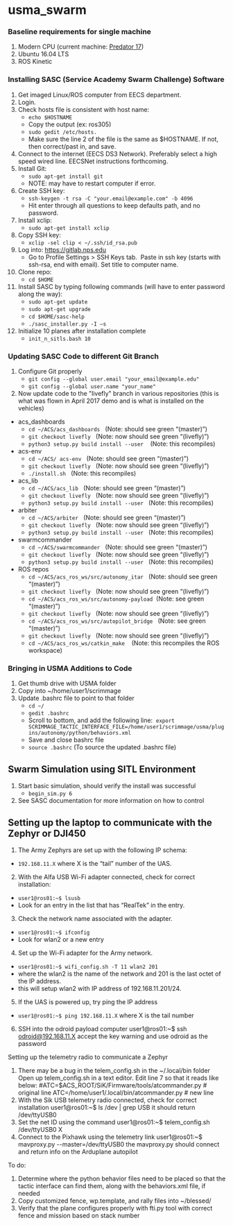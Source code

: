 # usma_swarm

### Baseline requirements for single machine
1. Modern CPU (current machine: [Predator 17](https://us-store.acer.com/predator-17-gaming-laptop-g9-791-79y3))
2. Ubuntu 16.04 LTS
3. ROS Kinetic

### Installing SASC (Service Academy Swarm Challenge) Software
1. Get imaged Linux/ROS computer from EECS department.
2. Login.
3. Check hosts file is consistent with host name:
    * `echo $HOSTNAME` 
    * Copy the output (ex: ros305)
    * `sudo gedit /etc/hosts.` 
    * Make sure the line 2 of the file is the same as $HOSTNAME.  If not, then correct/past in, and save.
4. Connect to the internet (EECS DS3 Network).  Preferably select a high speed wired line.  EECSNet instructions forthcoming.
5. Install Git:
    * `sudo apt-get install git`
    * NOTE: may have to restart computer if error.
6. Create SSH key:
    * `ssh-keygen -t rsa -C "your.email@example.com" -b 4096`  
    * Hit enter through all questions to keep defaults path, and no password.
7. Install xclip:
    * `sudo apt-get install xclip`
8. Copy SSH key: 
    * `xclip -sel clip < ~/.ssh/id_rsa.pub`
9. Log into: https://gitlab.nps.edu
    * Go to Profile Settings > SSH Keys tab.  Paste in ssh key (starts with ssh-rsa, end with email). Set title to computer name.
10. Clone repo:
    * `cd $HOME`
11. Install SASC by typing following commands (will have to enter password along the way): 
    * `sudo apt-get update`
    * `sudo apt-get upgrade`
    * `cd $HOME/sasc-help`
    * `./sasc_installer.py -I –s`
12. Initialize 10 planes after installation complete    
    * `init_n_sitls.bash 10`

### Updating SASC Code to different Git Branch
1. Configure Git properly    
    * `git config --global user.email "your_email@example.edu"`    
    * `git config --global user.name "your_name"`
2. Now update code to the "livefly" branch in various repositories (this is what was flown in April 2017 demo and is what is installed on the vehicles)    
  - acs_dashboards    
    * `cd ~/ACS/acs_dashboards`   (Note: should see green “(master)”)  
    * `git checkout livefly`   (Note: now should see green “(livefly)”) 
    * `python3 setup.py build install --user`    (Note: this recompiles)
  - acs-env
    * `cd ~/ACS/ acs-env`   (Note: should see green “(master)”)
    * `git checkout livefly`   (Note: now should see green “(livefly)”)    
    * `./install.sh`   (Note: this recompiles)    
  - acs_lib    
    * `cd ~/ACS/acs_lib`   (Note: should see green “(master)”)
    * `git checkout livefly`   (Note: now should see green “(livefly)”)
    * `python3 setup.py build install --user`   (Note: this recompiles)
  - arbiter    
    * `cd ~/ACS/arbiter`   (Note: should see green “(master)”)
    * `git checkout livefly`   (Note: now should see green “(livefly)”)    
    * `python3 setup.py build install --user`   (Note: this recompiles)
  - swarmcommander
    * `cd ~/ACS/swarmcommander`   (Note: should see green “(master)”)    
    * `git checkout livefly`   (Note: now should see green “(livefly)”)
    * `python3 setup.py build install --user`   (Note: this recompiles)
  - ROS repos    
    * `cd ~/ACS/acs_ros_ws/src/autonomy_itar`   (Note: should see green “(master)”)    
    * `git checkout livefly`   (Note: now should see green “(livefly)”)    
    * `cd ~/ACS/acs_ros_ws/src/autonomy-payload`  (Note: see green “(master)”)    
    * `git checkout livefly`   (Note: now should see green “(livefly)”)    
    * `cd ~/ACS/acs_ros_ws/src/autopilot_bridge`   (Note: see green “(master)”)    
    * `git checkout livefly`   (Note: now should see green “(livefly)”)    
    * `cd ~/ACS/acs_ros_ws/catkin_make`    (Note: this recompiles the ROS workspace)

### Bringing in USMA Additions to Code
1. Get thumb drive with USMA folder
2. Copy into ~/home/user1/scrimmage
3. Update .bashrc file to point to that folder  
    * `cd ~/`  
    * `gedit .bashrc`  
    * Scroll to bottom, and add the following line:  
      `export SCRIMMAGE_TACTIC_INTERFACE_FILE=/home/user1/scrimmage/usma/plugins/autonomy/python/behaviors.xml`
    * Save and close bashrc file  
    * `source .bashrc` (To source the updated .bashrc file)
    
## Swarm Simulation using SITL Environment
1. Start basic simulation, should verify the install was successful  
    * `begin_sim.py 6`
2. See SASC documentation for more information on how to control


## Setting up the laptop to communicate with the Zephyr or DJI450

1. The Army Zephyrs are set up with the following IP schema: 
 - `192.168.11.X` where X is the “tail” number of the UAS.

2. With the Alfa USB Wi-Fi adapter connected, check for correct installation:
 - `user1@ros01:~$ lsusb`
 - Look for an entry in the list that has “RealTek” in the entry.

3. Check the network name associated with the adapter.
 - `user1@ros01:~$ ifconfig`
 - Look for wlan2 or a new entry

4. Set up the Wi-Fi adapter for the Army network.
 - `user1@ros01:~$ wifi_config.sh -T 11 wlan2 201`
 - where the wlan2 is the name of the network and 201 is the last octet of the IP address.
 - this will setup wlan2 with IP address of 192.168.11.201/24.

5. If the UAS is powered up, try ping the IP address
 - `user1@ros01:~$ ping 192.168.11.X` where X is the tail number

6. SSH into the odroid payload computer
	user1@ros01:~$ ssh odroid@192.168.11.X
  accept the key warning and use odroid as the password


Setting up the telemetry radio to communicate a Zephyr

1.  There may be a bug in the telem_config.sh in the ~/.local/bin folder
     Open up telem_config.sh in a text editor.
     Edit line 7 so that it reads like below:
     #ATC=$ACS_ROOT/SiK/Firmware/tools/atcommander.py # original line
  ATC=/home/user1/.local/bin/atcommander.py	# new line
2.  With the Sik USB telemetry radio connected, check for correct installation
	user1@ros01:~$ ls /dev | grep USB
  it should return /dev/ttyUSB0
3.  Set the net ID using the command
	user1@ros01:~$ telem_config.sh /dev/ttyUSB0 X
4.  Connect to the Pixhawk using the telemetry link
	user1@ros01:~$ mavproxy.py --master=/dev/ttyUSB0
  the mavproxy.py should connect and return info on the Arduplane autopilot


To do:
1.  Determine where the python behavior files need to be placed so that the tactic interface can find them, along with the behaviors.xml file, if needed
2.  Copy customized fence, wp.template, and rally files into ~/blessed/
3.  Verify that the plane configures properly with fti.py tool with correct fence and mission based on stack number
